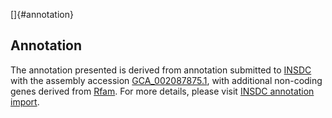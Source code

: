 []{#annotation}

Annotation
----------

The annotation presented is derived from annotation submitted to
[INSDC](http://www.insdc.org) with the assembly accession
[GCA\_002087875.1](http://www.ebi.ac.uk/ena/data/view/GCA_002087875.1),
with additional non-coding genes derived from
[Rfam](http://rfam.xfam.org/). For more details, please visit [INSDC
annotation
import](http://ensemblgenomes.org/info/data/insdc_annotation).
